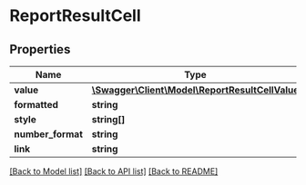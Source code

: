 # ReportResultCell

## Properties
Name | Type | Description | Notes
------------ | ------------- | ------------- | -------------
**value** | [**\Swagger\Client\Model\ReportResultCellValue**](ReportResultCellValue.md) |  | [optional] 
**formatted** | **string** |  | [optional] 
**style** | **string[]** |  | [optional] 
**number_format** | **string** |  | [optional] 
**link** | **string** |  | [optional] 

[[Back to Model list]](../README.md#documentation-for-models) [[Back to API list]](../README.md#documentation-for-api-endpoints) [[Back to README]](../README.md)


